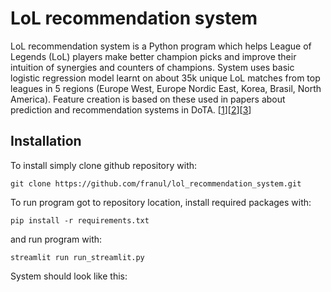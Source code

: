 # LoL recommendation system

LoL recommendation system is a Python program which helps League of Legends (LoL) players make better champion picks and improve their intuition of synergies and counters of champions. System uses basic logistic regression model learnt on about 35k unique LoL matches from top leagues in 5 regions (Europe West, Europe Nordic East, Korea, Brasil, North America). Feature creation is based on these used in papers about prediction and recommendation systems in DoTA. [[1](http://cs229.stanford.edu/proj2013/PerryConley-HowDoesHeSawMeARecommendationEngineForPickingHeroesInDota2.pdf)][[2](https://pdfs.semanticscholar.org/7745/27ade8b86447c788a0d2b1618712c400e340.pdf)][[3](http://jmcauley.ucsd.edu/cse258/projects/fa15/018.pdf)]

## Installation
To install simply clone github repository with:
```
git clone https://github.com/franul/lol_recommendation_system.git
```
To run program got to repository location, install required packages with:
```
pip install -r requirements.txt
```
and run program with:
```
streamlit run run_streamlit.py
```

System should look like this:
